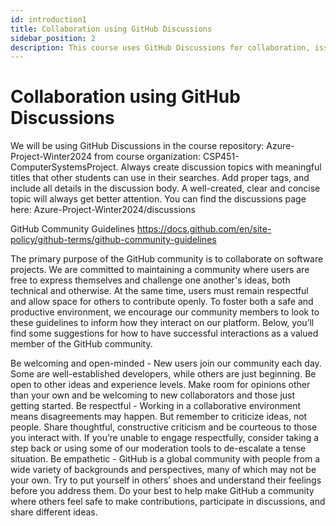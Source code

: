 ```yaml
---
id: introduction1
title: Collaboration using GitHub Discussions
sidebar_position: 2
description: This course uses GitHub Discussions for collaboration, issue resolution and technical resolutins.
---
```


# Collaboration using GitHub Discussions

We will be using GitHub Discussions in the course repository: Azure-Project-Winter2024 from course organization: CSP451-ComputerSystemsProject. Always create discussion topics with meaningful titles that other students can use in their searches. Add proper tags, and include all details in the discussion body. A well-created, clear and concise topic will always get better attention. You can find the discussions page here: Azure-Project-Winter2024/discussions

GitHub Community Guidelines
https://docs.github.com/en/site-policy/github-terms/github-community-guidelines

The primary purpose of the GitHub community is to collaborate on software projects. We are committed to maintaining a community where users are free to express themselves and challenge one another's ideas, both technical and otherwise. At the same time, users must remain respectful and allow space for others to contribute openly. To foster both a safe and productive environment, we encourage our community members to look to these guidelines to inform how they interact on our platform. Below, you’ll find some suggestions for how to have successful interactions as a valued member of the GitHub community.

Be welcoming and open-minded - New users join our community each day. Some are well-established developers, while others are just beginning. Be open to other ideas and experience levels. Make room for opinions other than your own and be welcoming to new collaborators and those just getting started.
Be respectful - Working in a collaborative environment means disagreements may happen. But remember to criticize ideas, not people. Share thoughtful, constructive criticism and be courteous to those you interact with. If you’re unable to engage respectfully, consider taking a step back or using some of our moderation tools to de-escalate a tense situation.
Be empathetic - GitHub is a global community with people from a wide variety of backgrounds and perspectives, many of which may not be your own. Try to put yourself in others’ shoes and understand their feelings before you address them. Do your best to help make GitHub a community where others feel safe to make contributions, participate in discussions, and share different ideas.